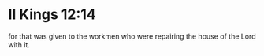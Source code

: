 # II Kings 12:14

for that was given to the workmen who were repairing the house of the Lord with it.
